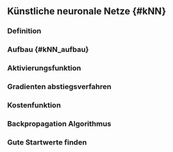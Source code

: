 ## Künstliche neuronale Netze {#kNN}

### Definition

### Aufbau {#kNN_aufbau}

### Aktivierungsfunktion

### Gradienten abstiegsverfahren

### Kostenfunktion

### Backpropagation Algorithmus

### Gute Startwerte finden

